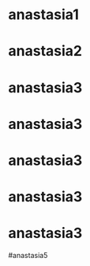 # anastasia1
# anastasia2
# anastasia3
# anastasia3
# anastasia3
# anastasia3
# anastasia3
#anastasia5
